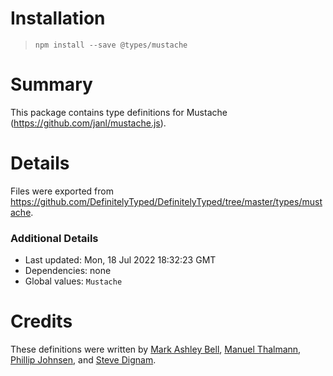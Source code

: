 # Installation
> `npm install --save @types/mustache`

# Summary
This package contains type definitions for Mustache (https://github.com/janl/mustache.js).

# Details
Files were exported from https://github.com/DefinitelyTyped/DefinitelyTyped/tree/master/types/mustache.

### Additional Details
 * Last updated: Mon, 18 Jul 2022 18:32:23 GMT
 * Dependencies: none
 * Global values: `Mustache`

# Credits
These definitions were written by [Mark Ashley Bell](https://github.com/markashleybell), [Manuel Thalmann](https://github.com/manuth), [Phillip Johnsen](https://github.com/phillipj), and [Steve Dignam](https://github.com/sbdchd).
